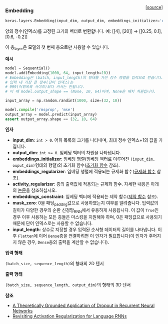 <span style="float:right;">[[source]](https://github.com/keras-team/keras/blob/master/keras/layers/embeddings.py#L16)</span>
### Embedding

```python
keras.layers.Embedding(input_dim, output_dim, embeddings_initializer='uniform', embeddings_regularizer=None, activity_regularizer=None, embeddings_constraint=None, mask_zero=False, input_length=None)
```

양의 정수(인덱스)를 고정된 크기의 벡터로 변환합니다.
예: [[4], [20]] → [[0.25, 0.1], [0.6, -0.2]]

이 층<sub>layer</sub>은 모델의 첫 번째 층으로만 사용할 수 있습니다.

__예시__

```python
model = Sequential()
model.add(Embedding(1000, 64, input_length=10))
# Embedding은 (batch, input_length)의 형태를 가진 정수 행렬을 입력으로 받습니다.
# 입력 내 가장 큰 정수(단어 인덱스)는
# 999(어휘목록 사이즈)보다 커서는 안됩니다.
# 이 때 model.output_shape == (None, 10, 64)이며, None은 배치 차원입니다.

input_array = np.random.randint(1000, size=(32, 10))

model.compile('rmsprop', 'mse')
output_array = model.predict(input_array)
assert output_array.shape == (32, 10, 64)
```

__인자__

- __input_dim__: `int > 0`. 어휘 목록의 크기를 나타내며, 최대 정수 인덱스+1의 값을 가집니다.  
- __output_dim__: `int >= 0`. 임베딩 벡터의 차원을 나타냅니다.
- __embeddings_initializer__: 임베딩 행렬(임베딩 벡터로 이루어진 `(input_dim, ouput_dim)`형태의 행렬)의 초기화 함수([초기화 함수](../initializers.md) 참조).
- __embeddings_regularizer__: 임베딩 행렬에 적용되는 규제화 함수([규제화 함수](../regularizers.md) 참조).
- __activity_regularizer__: 층의 출력값에 적용되는 규제화 함수. 자세한 내용은 아래의 [논문](https://arxiv.org/abs/1708.01009)을 참조하십시오.
- __embeddings_constraint__: 임베딩 벡터에 적용되는 제약 함수([제약 함수](../constraints.md) 참조).
- __mask_zero__: 0을 패딩<sub>paddng</sub>값으로 사용하였는지 여부를 알려줍니다.
입력값의 길이가 다양한 경우의 순환 신경망<sub>RNN</sub>에서 유용하게 사용됩니다.
이 값이 `True`인 경우 이후 사용하는 모든 층들은 마스킹을 지원해야 하며, 0은 패딩값으로 사용되기 때문에
단어 인덱스로는 사용할 수 없습니다. 
- __input_length__: 상수로 지정할 경우 입력돤 순서형 데이터의 길이를 나타냅니다.
    이후 `Flatten`에 이어 `Dense`층을 연결하려면 이 인자가 필요합니다(이 인자가 주어지지 않은 경우, `Dense`층의 출력을 계산할 수 없습니다).

__입력 형태__

`(batch_size, sequence_length)`의 형태의 2D 텐서

__출력 형태__

`(batch_size, sequence_length, output_dim)`의 형태의 3D 텐서

__참조__

- [A Theoretically Grounded Application of Dropout in
   Recurrent Neural Networks](http://arxiv.org/abs/1512.05287)
- [Revisiting Activation Regularization for Language RNNs](https://arxiv.org/abs/1708.01009)
    
